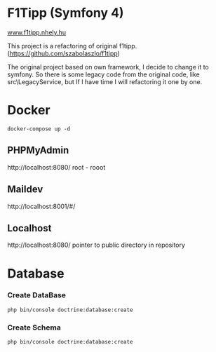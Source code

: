 # F1Tipp (Symfony 4)
www.f1tipp.nhely.hu

This project is a refactoring of original f1tipp. (https://github.com/szabolaszlo/f1tipp)

The original project based on own framework, I decide to change it to symfony.
So there is some legacy code from the original code, like src\LegacyService, but If I have time I will refactoring it one by one.

# Docker
```
docker-compose up -d
```
## PHPMyAdmin
http://localhost:8080/
root - rooot

## Maildev
http://localhost:8001/#/

## Localhost
http://localhost:8080/
pointer to public directory in repository

# Database
### Create DataBase
```
php bin/console doctrine:database:create
```
### Create Schema
```
php bin/console doctrine:database:create
```
